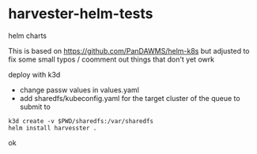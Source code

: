 # harvester-helm-tests

helm charts

This is based on https://github.com/PanDAWMS/helm-k8s 
but adjusted to fix some small typos  / coomment out things that
don't yet owrk

deploy with k3d

* change passw values in values.yaml
* add sharedfs/kubeconfig.yaml for the target cluster of the queue to submit to

```
k3d create -v $PWD/sharedfs:/var/sharedfs
helm install harvesster .
```


ok
